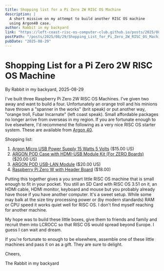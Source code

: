 ```yaml
---
title: Shopping list for a Pi Zero 2W RISC OS Machine
description: |
  A short missive on my attempt to build another RISC OS machine
  using Argon40 case.
author: Rabbit in my backyard
link: "https://left-coast-risc-os-computer-club.github.io/posts/2025/08/29/Shopping_List_for_Pi_Zero_2W_RISC_OS_Machine.html"
postPath: "/posts/2025/08/29/Shopping_List_for_Pi_Zero_2W_RISC_OS_Machine.html"
pubDate: "2025-08-29"
---
```


# Shopping List for a Pi Zero 2W RISC OS Machine

By Rabbit in my backyard, 2025-08-29

I've built three Raspberry Pi Zero 2W RISC OS Machines. I've given two away and want to build a four. Unfortunately an orange troll and his minions have thrown a "spanner in the works" (brit speak) or put another way, "orange troll, Fubar Incarnate" (left coast speak). Small affordable packages no longer arrive from overseas in my region. If you are fortunate enough to live elsewhere, I'd recommend the following as a very nice RISC OS starter system. These are available from [Argon 40](https://argon40.com).

Shopping list:

1. [Argon Micro USB Power Supply 15 Watts 5 Volts](https://argon40.com/products/argon-microusb-power-supply) ($15.00 US)
2. [ARGON POD Case with HDMI-USB Module Kit (For ZERO Boards)](https://argon40.com/products/pod-case-with-hdmi-usb-module) ($20.00 US)
3. [ARGON POD USB-LAN Module](https://argon40.com/products/pod-usb-lan-module) ($20.00 US)
4. [Raspberry Pi Zero W with Header Board](https://argon40.com/products/raspberry-pi-zero-wh-board) ($18.00)

Putting this together gives a you smart little RISC OS machine that is small enough to fit in your pocket. You still an SD Card with RISC OS 3.51 on it, an HDMI cable, HDMI monitor, keyboard and mouse but you probably already have those if you have another computer. It's a sweet setup. While some may balk at the size tiny processing power or (by modern standards) RAM or CPU speed it works quiet well for RISC OS. I don't find myself reaching for another machine.

My hope was to build these little boxes, give them to friends and family and recruit them into LCROCC so that RISC OS would spread beyond Europe. I guess I can wait and dream. 

If you're fortunate to enough to be elsewhere, assemble one of these little machines and pass it on as a gift. They are sure to delight.

Cheers,

The Rabbit in my backyard
